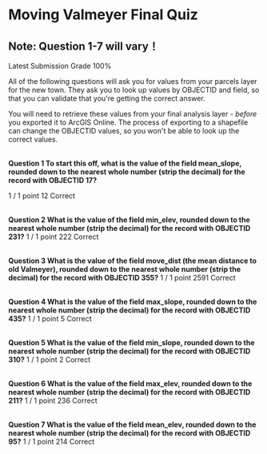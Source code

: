 # Moving Valmeyer Final Quiz
## Note: Question 1-7 will vary！
Latest Submission Grade 100%
<br/>

All of the following questions will ask you for values from your 
parcels layer for the new town. They ask you to look up values by 
OBJECTID and field, so that you can validate that you're getting the 
correct answer.

You will need to retrieve these values from your final analysis layer - *before* you exported it to ArcGIS Online. The process of exporting to a shapefile can change the OBJECTID values, so you won't be able to look up the correct values. 
<br/>
<br/>

**Question 1 To start this off, what is the value of the field mean_slope, rounded down to the nearest whole number (strip the decimal) for the record with OBJECTID 17?**

1 / 1 point
12
Correct
<br/>
<br/>

**Question 2 What is the value of the field min_elev, rounded down to the nearest whole number (strip the decimal) for the record with OBJECTID 231?**
1 / 1 point
222
Correct
<br/>
<br/>

**Question 3 What is the value of the field move_dist (the mean distance to old Valmeyer), rounded down to the nearest whole number (strip the decimal) for the record with OBJECTID 355?**
1 / 1 point
2591
Correct
<br/>
<br/>

**Question 4 What is the value of the field max_slope, rounded down to the nearest whole number (strip the decimal) for the record with OBJECTID 435?**
1 / 1 point
5
Correct
<br/>
<br/>

**Question 5 What is the value of the field min_slope, rounded down to the nearest whole number (strip the decimal) for the record with OBJECTID 310?**
1 / 1 point
2
Correct
<br/>
<br/>

**Question 6 What is the value of the field max_elev, rounded down to the nearest whole number (strip the decimal) for the record with OBJECTID 211?**
1 / 1 point
236
Correct
<br/>
<br/>

**Question 7 What is the value of the field mean_elev, rounded down to the nearest whole number (strip the decimal) for the record with OBJECTID 95?**
1 / 1 point
214
Correct
